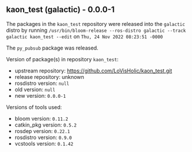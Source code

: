 ## kaon_test (galactic) - 0.0.0-1

The packages in the `kaon_test` repository were released into the `galactic` distro by running `/usr/bin/bloom-release --ros-distro galactic --track galactic kaon_test --edit` on `Thu, 24 Nov 2022 08:23:51 -0000`

The `py_pubsub` package was released.

Version of package(s) in repository `kaon_test`:

- upstream repository: https://github.com/LoVisHolic/kaon_test.git
- release repository: unknown
- rosdistro version: `null`
- old version: `null`
- new version: `0.0.0-1`

Versions of tools used:

- bloom version: `0.11.2`
- catkin_pkg version: `0.5.2`
- rosdep version: `0.22.1`
- rosdistro version: `0.9.0`
- vcstools version: `0.1.42`


